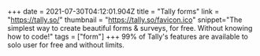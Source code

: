 +++
date = 2021-07-30T04:12:01.904Z
title = "Tally forms"
link = "https://tally.so/"
thumbnail = "https://tally.so/favicon.ico"
snippet="The simplest way to create beautiful forms & surveys, for free. Without knowing how to code!"
tags = ["form"]
+++
99% of Tally's features are available to solo user for free and without limits.
